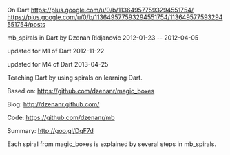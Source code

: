 On Dart
https://plus.google.com/u/0/b/113649577593294551754/
https://plus.google.com/u/0/b/113649577593294551754/113649577593294551754/posts

mb_spirals in Dart
by Dzenan Ridjanovic
2012-01-23 -- 2012-04-05

updated for M1 of Dart
2012-11-22

updated for M4 of Dart
2013-04-25

Teaching Dart by using spirals on learning Dart.

Based on:
https://github.com/dzenanr/magic_boxes

Blog:
http://dzenanr.github.com/

Code:
https://github.com/dzenanr/mb

Summary:
http://goo.gl/DqF7d

Each spiral from magic_boxes is explained by several steps in mb_spirals.

